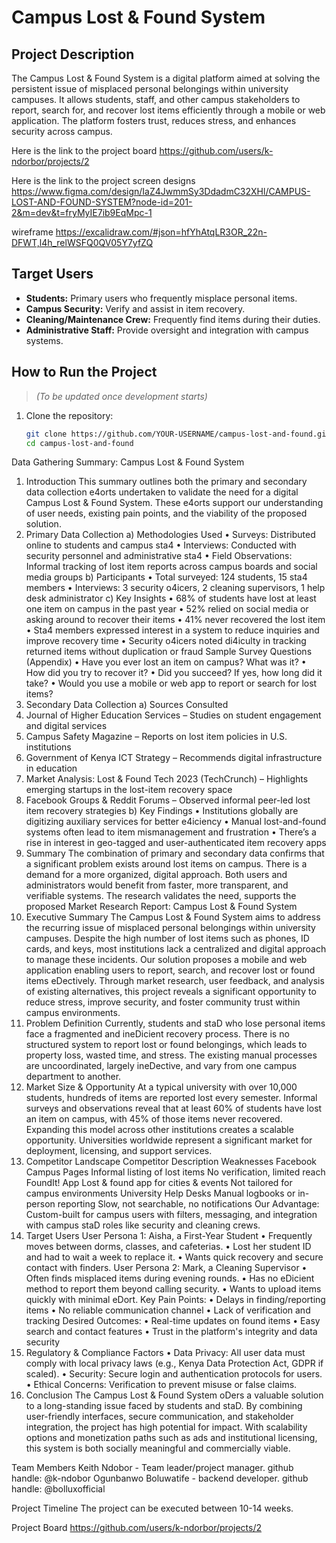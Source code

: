 # Campus Lost & Found System

## Project Description
The Campus Lost & Found System is a digital platform aimed at solving the persistent issue of misplaced personal belongings within university campuses. It allows students, staff, and other campus stakeholders to report, search for, and recover lost items efficiently through a mobile or web application. The platform fosters trust, reduces stress, and enhances security across campus. 

Here is the link to the project board https://github.com/users/k-ndorbor/projects/2

Here is the link to the project screen designs https://www.figma.com/design/IaZ4JwmmSy3DdadmC32XHl/CAMPUS-LOST-AND-FOUND-SYSTEM?node-id=201-2&m=dev&t=fryMyIE7ib9EqMpc-1

wireframe https://excalidraw.com/#json=hfYhAtqLR3OR_22n-DFWT,l4h_relWSFQ0QV05Y7yfZQ

## Target Users
- **Students:** Primary users who frequently misplace personal items.
- **Campus Security:** Verify and assist in item recovery.
- **Cleaning/Maintenance Crew:** Frequently find items during their duties.
- **Administrative Staff:** Provide oversight and integration with campus systems.

## How to Run the Project
> _(To be updated once development starts)_

1. Clone the repository:
   ```bash
   git clone https://github.com/YOUR-USERNAME/campus-lost-and-found.git
   cd campus-lost-and-found
Data Gathering Summary: Campus Lost & Found System
1. Introduction
This summary outlines both the primary and secondary data collection e4orts
undertaken to validate the need for a digital Campus Lost & Found System. These
e4orts support our understanding of user needs, existing pain points, and the viability of
the proposed solution.
2. Primary Data Collection
a) Methodologies Used
• Surveys: Distributed online to students and campus sta4
• Interviews: Conducted with security personnel and administrative sta4
• Field Observations: Informal tracking of lost item reports across campus
boards and social media groups
b) Participants
• Total surveyed: 124 students, 15 sta4 members
• Interviews: 3 security o4icers, 2 cleaning supervisors, 1 help desk administrator
c) Key Insights
• 68% of students have lost at least one item on campus in the past year
• 52% relied on social media or asking around to recover their items
• 41% never recovered the lost item
• Sta4 members expressed interest in a system to reduce inquiries and improve
recovery time
• Security o4icers noted di4iculty in tracking returned items without duplication or
fraud
Sample Survey Questions (Appendix)
• Have you ever lost an item on campus? What was it?
• How did you try to recover it?
• Did you succeed? If yes, how long did it take?
• Would you use a mobile or web app to report or search for lost items?
3. Secondary Data Collection
a) Sources Consulted
1. Journal of Higher Education Services – Studies on student engagement and
digital services
2. Campus Safety Magazine – Reports on lost item policies in U.S. institutions
3. Government of Kenya ICT Strategy – Recommends digital infrastructure in
education
4. Market Analysis: Lost & Found Tech 2023 (TechCrunch) – Highlights emerging
startups in the lost-item recovery space
5. Facebook Groups & Reddit Forums – Observed informal peer-led lost item
recovery strategies
b) Key Findings
• Institutions globally are digitizing auxiliary services for better e4iciency
• Manual lost-and-found systems often lead to item mismanagement and
frustration
• There’s a rise in interest in geo-tagged and user-authenticated item recovery
apps
4. Summary
The combination of primary and secondary data confirms that a significant problem
exists around lost items on campus. There is a demand for a more organized, digital
approach. Both users and administrators would benefit from faster, more transparent,
and verifiable systems. The research validates the need, supports the proposed
Market Research Report: Campus Lost & Found System
1. Executive Summary
The Campus Lost & Found System aims to address the recurring issue of misplaced
personal belongings within university campuses. Despite the high number of lost items
such as phones, ID cards, and keys, most institutions lack a centralized and digital
approach to manage these incidents. Our solution proposes a mobile and web
application enabling users to report, search, and recover lost or found items eDectively.
Through market research, user feedback, and analysis of existing alternatives, this
project reveals a significant opportunity to reduce stress, improve security, and foster
community trust within campus environments.
2. Problem Definition
Currently, students and staD who lose personal items face a fragmented and ineDicient
recovery process. There is no structured system to report lost or found belongings,
which leads to property loss, wasted time, and stress. The existing manual processes
are uncoordinated, largely ineDective, and vary from one campus department to
another.
3. Market Size & Opportunity
At a typical university with over 10,000 students, hundreds of items are reported lost
every semester. Informal surveys and observations reveal that at least 60% of students
have lost an item on campus, with 45% of those items never recovered. Expanding this
model across other institutions creates a scalable opportunity. Universities worldwide
represent a significant market for deployment, licensing, and support services.
4. Competitor Landscape
Competitor Description Weaknesses
Facebook Campus
Pages Informal listing of lost items No verification, limited reach
FoundIt! App Lost & found app for cities &
events
Not tailored for campus
environments
University Help Desks Manual logbooks or in-person
reporting
Slow, not searchable, no
notifications
Our Advantage: Custom-built for campus users with filters, messaging, and integration
with campus staD roles like security and cleaning crews.
5. Target Users
User Persona 1: Aisha, a First-Year Student
• Frequently moves between dorms, classes, and cafeterias.
• Lost her student ID and had to wait a week to replace it.
• Wants quick recovery and secure contact with finders.
User Persona 2: Mark, a Cleaning Supervisor
• Often finds misplaced items during evening rounds.
• Has no eDicient method to report them beyond calling security.
• Wants to upload items quickly with minimal eDort.
Key Pain Points:
• Delays in finding/reporting items
• No reliable communication channel
• Lack of verification and tracking
Desired Outcomes:
• Real-time updates on found items
• Easy search and contact features
• Trust in the platform's integrity and data security
6. Regulatory & Compliance Factors
• Data Privacy: All user data must comply with local privacy laws (e.g., Kenya Data
Protection Act, GDPR if scaled).
• Security: Secure login and authentication protocols for users.
• Ethical Concerns: Verification to prevent misuse or false claims.
7. Conclusion
The Campus Lost & Found System oDers a valuable solution to a long-standing issue
faced by students and staD. By combining user-friendly interfaces, secure
communication, and stakeholder integration, the project has high potential for impact.
With scalability options and monetization paths such as ads and institutional licensing,
this system is both socially meaningful and commercially viable.

Team Members
Keith Ndobor - Team leader/project manager. github handle: @k-ndobor
Ogunbanwo Boluwatife - backend developer. github handle: @bolluxofficial

Project Timeline
The project can be executed between 10-14 weeks.

Project Board 
https://github.com/users/k-ndorbor/projects/2
